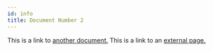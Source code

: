 ```yaml
---
id: info
title: Document Number 2
---
```


This is a link to [another document.](doc3.md) This is a link to an [external page.](http://www.example.com/)

